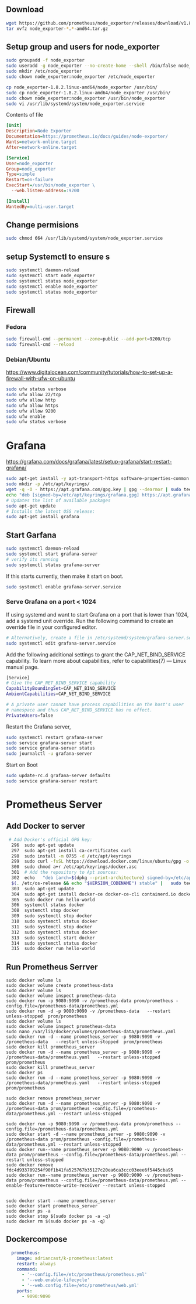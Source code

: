 
## Download
```bash
wget https://github.com/prometheus/node_exporter/releases/download/v1.8.2/node_exporter-1.8.2.linux-amd64.tar.gz
tar xvfz node_exporter-*.*-amd64.tar.gz
```

## Setup group and users for node_exporter
```bash
sudo groupadd -f node_exporter
sudo useradd -g node_exporter --no-create-home --shell /bin/false node_exporter
sudo mkdir /etc/node_exporter
sudo chown node_exporter:node_exporter /etc/node_exporter
```

```bash
cp node_exporter-1.8.2.linux-amd64/node_exporter /usr/bin/
sudo cp node_exporter-1.8.2.linux-amd64/node_exporter /usr/bin/
sudo chown node_exporter:node_exporter /usr/bin/node_exporter
sudo vi /usr/lib/systemd/system/node_exporter.service
```

Contents of file
```ini 
[Unit]
Description=Node Exporter
Documentation=https://prometheus.io/docs/guides/node-exporter/
Wants=network-online.target
After=network-online.target

[Service]
User=node_exporter
Group=node_exporter
Type=simple
Restart=on-failure
ExecStart=/usr/bin/node_exporter \
  --web.listen-address=:9200

[Install]
WantedBy=multi-user.target
```

## Change permisions
```bash
sudo chmod 664 /usr/lib/systemd/system/node_exporter.service
```

## setup Systemctl to ensure s
```bash
sudo systemctl daemon-reload
sudo systemctl start node_exporter
sudo systemctl status node_exporter
sudo systemctl enable node_exporter
sudo systemctl status node_exporter
```

## Firewall
### Fedora 

```bash
sudo firewall-cmd --permanent --zone=public --add-port=9200/tcp
sudo firewall-cmd --reload
```

### Debian/Ubuntu 
https://www.digitalocean.com/community/tutorials/how-to-set-up-a-firewall-with-ufw-on-ubuntu

```bash
sudo ufw status verbose
sudo ufw allow 22/tcp
sudo ufw allow http
sudo ufw allow https
sudo ufw allow 9200
sudo ufw enable
sudo ufw status verbose
```

# Grafana
https://grafana.com/docs/grafana/latest/setup-grafana/start-restart-grafana/
```bash
sudo apt-get install -y apt-transport-https software-properties-common wget
sudo mkdir -p /etc/apt/keyrings/
wget -q -O - https://apt.grafana.com/gpg.key | gpg --dearmor | sudo tee /etc/apt/keyrings/grafana.gpg > /dev/null
echo "deb [signed-by=/etc/apt/keyrings/grafana.gpg] https://apt.grafana.com stable main" | sudo tee -a /etc/apt/sources.list.d/grafana.list
# Updates the list of available packages
sudo apt-get update
# Installs the latest OSS release:
sudo apt-get install grafana
```


## Start Garfana 

```bash
sudo systemctl daemon-reload
sudo systemctl start grafana-server
# verify its running
sudo systemctl status grafana-server
```


If this starts currently, then make it start on boot.
```bash
sudo systemctl enable grafana-server.service
```


### Serve Grafana on a port < 1024
If  using systemd and want to start Grafana on a port that is lower than 1024, add a systemd unit override.
Run the following command to create an override file in your configured editor.

```bash
# Alternatively, create a file in /etc/systemd/system/grafana-server.service.d/override.conf
sudo systemctl edit grafana-server.service
```

Add the following additional settings to grant the CAP_NET_BIND_SERVICE capability.
To learn more about capabilities, refer to capabilities(7) — Linux manual page.

```bash
[Service]
# Give the CAP_NET_BIND_SERVICE capability
CapabilityBoundingSet=CAP_NET_BIND_SERVICE
AmbientCapabilities=CAP_NET_BIND_SERVICE

# A private user cannot have process capabilities on the host's user
# namespace and thus CAP_NET_BIND_SERVICE has no effect.
PrivateUsers=false
```
Restart the Grafana server,
```bash
sudo systemctl restart grafana-server
sudo service grafana-server start
sudo service grafana-server status
sudo journalctl -u grafana-server
```

Start on Boot
```bash
sudo update-rc.d grafana-server defaults
sudo service grafana-server restart

```

# Prometheus Server

## Add Docker to server

```bash
 # Add Docker's official GPG key:
  296  sudo apt-get update
  297  sudo apt-get install ca-certificates curl
  298  sudo install -m 0755 -d /etc/apt/keyrings
  299  sudo curl -fsSL https://download.docker.com/linux/ubuntu/gpg -o /etc/apt/keyrings/docker.asc
  300  sudo chmod a+r /etc/apt/keyrings/docker.asc
  301  # Add the repository to Apt sources:
  302  echo   "deb [arch=$(dpkg --print-architecture) signed-by=/etc/apt/keyrings/docker.asc] https://download.docker.com/linux/ubuntu \
  $(. /etc/os-release && echo "$VERSION_CODENAME") stable" |   sudo tee /etc/apt/sources.list.d/docker.list > /dev/null
  303  sudo apt-get update
  304  sudo apt-get install docker-ce docker-ce-cli containerd.io docker-buildx-plugin docker-compose-plugin
  305  sudo docker run hello-world
  306  systemctl status docker
  308  systemctl stop docker
  309  sudo systemctl stop docker
  310  sudo systemctl status docker
  311  sudo systemctl stop docker
  312  sudo systemctl status docker
  313  sudo systemctl start docker
  314  sudo systemctl status docker
  315  sudo docker run hello-world

```

## Run Prometheus Serrver

```
sudo docker volume ls
sudo docker volume create prometheus-data
sudo docker volume ls
sudo docker volume inspect prometheus-data
sudo docker run -p 9080:9090 -v /prometheus-data prom/prometheus -config.file=/prometheus-data/prometheus.yml
sudo docker run -d -p 9080:9090 -v /prometheus-data   --restart unless-stopped  prom/prometheus 
sudo docker volume ls
sudo docker volume inspect prometheus-data
sudo nano /var/lib/docker/volumes/prometheus-data/prometheus.yaml
sudo docker run -d --name prometheus_server -p 9080:9090 -v /prometheus-data   --restart unless-stopped  prom/prometheus
sudo docker kill prometheus_server
sudo docker run -d --name prometheus_server -p 9080:9090 -v /prometheus-data/prometheus.yaml   --restart unless-stopped  prom/prometheus
sudo docker kill prometheus_server
sudo docker ps
sudo docker run -d --name prometheus_server -p 9080:9090 -v /prometheus-data/prometheus.yaml   --restart unless-stopped  prom/prometheus

sudo docker remove prometheus_server
sudo docker run -d --name prometheus_server -p 9080:9090 -v /prometheus-data prom/prometheus -config.file=/prometheus-data/prometheus.yml --restart unless-stopped

sudo docker run -p 9080:9090 -v /prometheus-data prom/prometheus --config.file=/prometheus-data/prometheus.yml
sudo docker start -d --name prometheus_server -p 9080:9090 -v /prometheus-data prom/prometheus -config.file=/prometheus-data/prometheus.yml --restart unless-stopped
sudo docker run--name prometheus_server -p 9080:9090 -v /prometheus-data prom/prometheus --config.file=/prometheus-data/prometheus.yml --restart unless-stopped
sudo docker remove fdc4d933709254f90f1b41fa525767b35127c20ea6ca3ccc03eee6f5445cba95
sudo docker run--name prometheus_server -p 9080:9090 -v /prometheus-data prom/prometheus --config.file=/prometheus-data/prometheus.yml --enable-feature=remote-write-receiver --restart unless-stopped


sudo docker start --name prometheus_server
sudo docker start prometheus_server
sudo docker ps -a
sudo docker stop $(sudo docker ps -a -q)
sudo docker rm $(sudo docker ps -a -q)
```


## Dockercompose

```yaml
  prometheus:
    image: adriancast/k-prometheus:latest
    restart: always
    command:
      - '--config.file=/etc/prometheus/prometheus.yml'
      - '--web.enable-lifecycle'
      - '--web.config.file=/etc/prometheus/web.yml'
    ports:
      - 9090:9090
```
